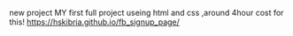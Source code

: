 new project
MY first full project useing html and css ,around 4hour cost for this!
https://hskibria.github.io/fb_signup_page/
